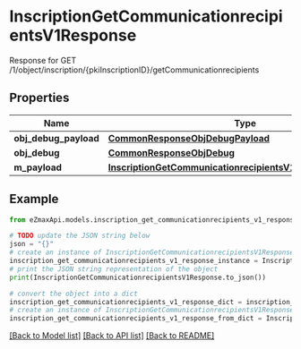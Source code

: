 # InscriptionGetCommunicationrecipientsV1Response

Response for GET /1/object/inscription/{pkiInscriptionID}/getCommunicationrecipients

## Properties

Name | Type | Description | Notes
------------ | ------------- | ------------- | -------------
**obj_debug_payload** | [**CommonResponseObjDebugPayload**](CommonResponseObjDebugPayload.md) |  | 
**obj_debug** | [**CommonResponseObjDebug**](CommonResponseObjDebug.md) |  | [optional] 
**m_payload** | [**InscriptionGetCommunicationrecipientsV1ResponseMPayload**](InscriptionGetCommunicationrecipientsV1ResponseMPayload.md) |  | 

## Example

```python
from eZmaxApi.models.inscription_get_communicationrecipients_v1_response import InscriptionGetCommunicationrecipientsV1Response

# TODO update the JSON string below
json = "{}"
# create an instance of InscriptionGetCommunicationrecipientsV1Response from a JSON string
inscription_get_communicationrecipients_v1_response_instance = InscriptionGetCommunicationrecipientsV1Response.from_json(json)
# print the JSON string representation of the object
print(InscriptionGetCommunicationrecipientsV1Response.to_json())

# convert the object into a dict
inscription_get_communicationrecipients_v1_response_dict = inscription_get_communicationrecipients_v1_response_instance.to_dict()
# create an instance of InscriptionGetCommunicationrecipientsV1Response from a dict
inscription_get_communicationrecipients_v1_response_from_dict = InscriptionGetCommunicationrecipientsV1Response.from_dict(inscription_get_communicationrecipients_v1_response_dict)
```
[[Back to Model list]](../README.md#documentation-for-models) [[Back to API list]](../README.md#documentation-for-api-endpoints) [[Back to README]](../README.md)


